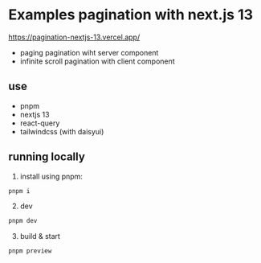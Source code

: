 # Examples pagination with next.js 13

https://pagination-nextjs-13.vercel.app/

- paging pagination wiht server component
- infinite scroll pagination with client component

## use

- pnpm
- nextjs 13
- react-query
- tailwindcss (with daisyui)

## running locally

1. install using pnpm:

```bash
pnpm i
```

2. dev

```bash
pnpm dev
```

3. build & start

```bash
pnpm preview
```
